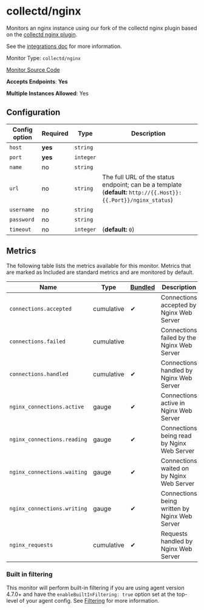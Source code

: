<!--- GENERATED BY gomplate from scripts/docs/monitor-page.md.tmpl --->

# collectd/nginx

Monitors an nginx instance using our fork of the
collectd nginx plugin based on the [collectd nginx
plugin](https://collectd.org/wiki/index.php/Plugin:nginx).

See the [integrations
doc](https://github.com/signalfx/integrations/tree/master/collectd-nginx)
for more information.


Monitor Type: `collectd/nginx`

[Monitor Source Code](https://github.com/signalfx/signalfx-agent/tree/master/internal/monitors/collectd/nginx)

**Accepts Endpoints**: **Yes**

**Multiple Instances Allowed**: Yes

## Configuration

| Config option | Required | Type | Description |
| --- | --- | --- | --- |
| `host` | **yes** | `string` |  |
| `port` | **yes** | `integer` |  |
| `name` | no | `string` |  |
| `url` | no | `string` | The full URL of the status endpoint; can be a template (**default:** `http://{{.Host}}:{{.Port}}/nginx_status`) |
| `username` | no | `string` |  |
| `password` | no | `string` |  |
| `timeout` | no | `integer` |  (**default:** `0`) |




## Metrics

The following table lists the metrics available for this monitor. Metrics that are marked as Included are standard metrics and are monitored by default.

| Name | Type | [Bundled](https://docs.signalfx.com/en/latest/admin-guide/usage.html#about-custom-bundled-and-high-resolution-metrics) | Description |
| ---  | ---  | ---    | ---         |
| `connections.accepted` | cumulative | ✔ | Connections accepted by Nginx Web Server |
| `connections.failed` | cumulative |  | Connections failed by the Nginx Web Server |
| `connections.handled` | cumulative | ✔ | Connections handled by Nginx Web Server |
| `nginx_connections.active` | gauge | ✔ | Connections active in Nginx Web Server |
| `nginx_connections.reading` | gauge | ✔ | Connections being read by Nginx Web Server |
| `nginx_connections.waiting` | gauge | ✔ | Connections waited on by Nginx Web Server |
| `nginx_connections.writing` | gauge | ✔ | Connections being written by Nginx Web Server |
| `nginx_requests` | cumulative | ✔ | Requests handled by Nginx Web Server |



### Built in filtering
This monitor will perform built-in filtering if you are using agent version
4.7.0+ and have the `enableBuiltInFiltering: true` option set at the top-level
of your agent config.  See
[Filtering](https://docs.signalfx.com/en/latest/integrations/agent/filtering.html)
for more information.


